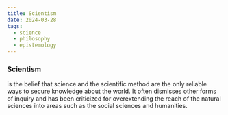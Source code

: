 ```yaml
---
title: Scientism
date: 2024-03-28
tags:
  - science
  - philosophy
  - epistemology
---
```

### Scientism
is the belief that science and the scientific method are the only reliable ways to secure knowledge about the world. It often dismisses other forms of inquiry and has been criticized for overextending the reach of the natural sciences into areas such as the social sciences and humanities.